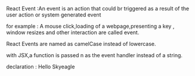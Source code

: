 React Event :An event is an action that could br triggered as a result of the user action or system generated event 

for example : 
             A mouse click,loading of a webpage,presenting a  key , window resizes and other interaction are called event.

React Events are named as camelCase  instead of lowercase.

with JSX,a function is passed n as the event handler  instead of a string.

declaration :
             <buttton onClick={}>
             Hello Skyeagle
             </button>